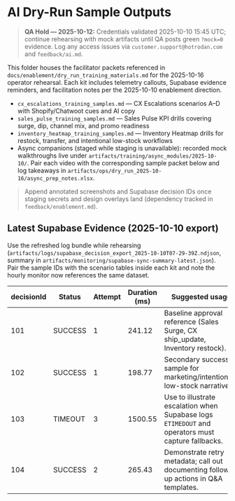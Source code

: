 # AI Dry-Run Sample Outputs

> **QA Hold — 2025-10-12:** Credentials validated 2025-10-10 15:45 UTC; continue rehearsing with mock artifacts until QA posts green `?mock=0` evidence. Log any access issues via `customer.support@hotrodan.com` and `feedback/ai.md`.

This folder houses the facilitator packets referenced in `docs/enablement/dry_run_training_materials.md` for the 2025-10-16 operator rehearsal. Each kit includes telemetry callouts, Supabase evidence reminders, and facilitation notes per the 2025-10-10 enablement direction.

- `cx_escalations_training_samples.md` — CX Escalations scenarios A–D with Shopify/Chatwoot cues and AI copy
- `sales_pulse_training_samples.md` — Sales Pulse KPI drills covering surge, dip, channel mix, and promo readiness
- `inventory_heatmap_training_samples.md` — Inventory Heatmap drills for restock, transfer, and intentional low-stock workflows
- Async companions (staged while staging is unavailable): recorded mock walkthroughs live under `artifacts/training/async_modules/2025-10-10/`. Pair each video with the corresponding sample packet below and log takeaways in `artifacts/ops/dry_run_2025-10-16/async_prep_notes.xlsx`.

> Append annotated screenshots and Supabase decision IDs once staging secrets and design overlays land (dependency tracked in `feedback/enablement.md`).

## Latest Supabase Evidence (2025-10-10 export)

Use the refreshed log bundle while rehearsing (`artifacts/logs/supabase_decision_export_2025-10-10T07-29-39Z.ndjson`, summary in `artifacts/monitoring/supabase-sync-summary-latest.json`). Pair the sample IDs with the scenario tables inside each kit and note the hourly monitor now references the same dataset.

| decisionId | Status  | Attempt | Duration (ms) | Suggested usage                                                                                   |
| ---------- | ------- | ------- | ------------- | ------------------------------------------------------------------------------------------------- |
| 101        | SUCCESS | 1       | 241.12        | Baseline approval reference (Sales Surge, CX ship_update, Inventory restock).                     |
| 102        | SUCCESS | 1       | 198.77        | Secondary success sample for marketing/intentional-low-stock narratives.                          |
| 103        | TIMEOUT | 3       | 1500.55       | Use to illustrate escalation when Supabase logs `ETIMEDOUT` and operators must capture fallbacks. |
| 104        | SUCCESS | 2       | 265.43        | Demonstrate retry metadata; call out documenting follow-up actions in Q&A templates.              |
